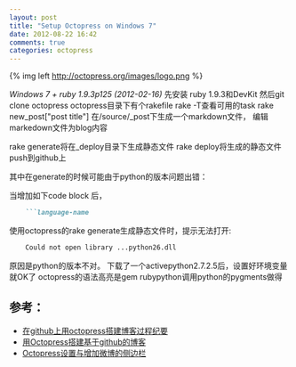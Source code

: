 ```yaml
---
layout: post
title: "Setup Octopress on Windows 7"
date: 2012-08-22 16:42
comments: true
categories: octopress
---
```

{% img left http://octopress.org/images/logo.png %}

 *Windows 7 + ruby 1.9.3p125 (2012-02-16)*
先安装 ruby 1.9.3和DevKit
然后git clone octopress
octopress目录下有个rakefile
rake -T查看可用的task
rake new_post["post title"]
在/source/_post下生成一个markdown文件，
编辑markedown文件为blog内容

rake generate将在_deploy目录下生成静态文件
rake deploy将生成的静态文件push到github上

其中在generate的时候可能由于python的版本问题出错：

当增加如下code block 后，
```ruby code block
	```language-name
```
使用octopress的rake generate生成静态文件时，提示无法打开:
```bash error
	Could not open library ...python26.dll
```
原因是python的版本不对。
下载了一个activepython2.7.2.5后，设置好环境变量就OK了
octopress的语法高亮是gem rubypython调用python的pygments做得

## 参考：
	
- [在github上用octopress搭建博客过程纪要](http://www.cnblogs.com/rubylouvre/archive/2012/06/10/2543744.html)
- [用Octopress搭建基于github的博客](http://ihacklog.com/post/how-to-setup-an-octopress-blog-on-github.html)
- [Octopress设置与增加微博的侧边栏](http://clark1231.iteye.com/blog/1553939)
